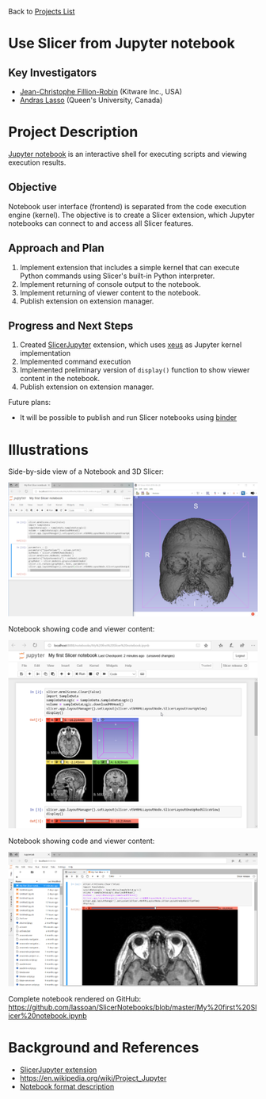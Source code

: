 Back to [Projects List](../../README.md#ProjectsList)

# Use Slicer from Jupyter notebook

## Key Investigators

- [Jean-Christophe Fillion-Robin](https://www.kitware.com/jean-christophe-fillion-robin/) (Kitware Inc., USA)
- [Andras Lasso](https://github.com/lassoan) (Queen's University, Canada)

# Project Description

[Jupyter notebook](https://en.wikipedia.org/wiki/IPython) is an interactive shell for executing scripts and viewing execution results.

## Objective

Notebook user interface (frontend) is separated from the code execution engine (kernel). The objective is to create a Slicer extension, which Jupyter notebooks can connect to and access all Slicer features.

## Approach and Plan

1. Implement extension that includes a simple kernel that can execute Python commands using Slicer's built-in Python interpreter.
1. Implement returning of console output to the notebook.
1. Implement returning of viewer content to the notebook.
1. Publish extension on extension manager.

## Progress and Next Steps

1. Created [SlicerJupyter](https://github.com/Slicer/SlicerJupyter) extension, which uses [xeus](https://github.com/QuantStack/xeus) as Jupyter kernel implementation
1. Implemented command execution
1. Implemented preliminary version of ``display()`` function to show viewer content in the notebook.
1. Publish extension on extension manager.

Future plans:
- It will be possible to publish and run Slicer notebooks using [binder](https://mybinder.org/)

# Illustrations

Side-by-side view of a Notebook and 3D Slicer:

![Screenshot of a notebook and Slicer](NotebookSideBySide.png )

Notebook showing code and viewer content:

![Screenshot of a notebook](NotebookOnly.png)

Notebook showing code and viewer content:

![Screenshot of a notebook in JupyterLab](JupyterLab.png)

Complete notebook rendered on GitHub: https://github.com/lassoan/SlicerNotebooks/blob/master/My%20first%20Slicer%20notebook.ipynb

# Background and References

- [SlicerJupyter extension](https://github.com/Slicer/SlicerJupyter)
- https://en.wikipedia.org/wiki/Project_Jupyter
- [Notebook format description](http://nbformat.readthedocs.io/en/latest/format_description.html)
